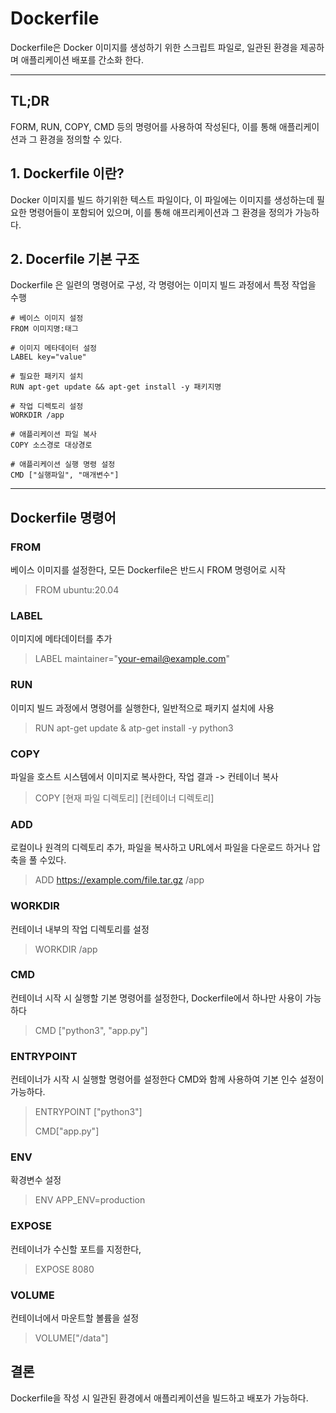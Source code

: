 # Dockerfile 

Dockerfile은 Docker 이미지를 생성하기 위한 스크립트 파일로, 일관된 환경을 제공하며 애플리케이션 배포를 간소화 한다.

---

## TL;DR

FORM, RUN, COPY, CMD 등의 명령어를 사용하여 작성된다, 이를 통해 애플리케이션과 그 환경을 정의할 수 있다.

## 1. Dockerfile 이란?

Docker 이미지를 빌드 하기위한 텍스트 파일이다, 이 파일에는 이미지를 생성하는데 필요한 명령어들이 포함되어 있으며, 이를 통해 애프리케이션과 그 환경을 정의가 가능하다.

## 2. Docerfile 기본 구조

Dockerfile 은 일련의 명령어로 구성, 각 명령어는 이미지 빌드 과정에서 특정 작업을 수행

```
# 베이스 이미지 설정
FROM 이미지명:태그

# 이미지 메타데이터 설정
LABEL key="value"

# 필요한 패키지 설치
RUN apt-get update && apt-get install -y 패키지명

# 작업 디렉토리 설정
WORKDIR /app

# 애플리케이션 파일 복사
COPY 소스경로 대상경로

# 애플리케이션 실행 명령 설정
CMD ["실행파일", "매개변수"]
```

---

## Dockerfile 명령어

### FROM

베이스 이미지를 설정한다, 모든 Dockerfile은 반드시 FROM 명령어로 시작

> FROM ubuntu:20.04

### LABEL

이미지에 메타데이터를 추가

> LABEL maintainer="your-email@example.com"

### RUN

이미지 빌드 과정에서 명령어를 실행한다, 일반적으로 패키지 설치에 사용

> RUN apt-get update & atp-get install -y python3

### COPY

파일을 호스트 시스템에서 이미지로 복사한다, 작업 결과 -> 컨테이너 복사

> COPY [현재 파일 디렉토리] [컨테이너 디렉토리]

### ADD

로컬이나 원격의 디렉토리 추가, 파일을 복사하고 URL에서 파일을 다운로드 하거나 압축을 풀 수있다.

> ADD https://example.com/file.tar.gz /app

### WORKDIR

컨테이너 내부의 작업 디렉토리를 설정

> WORKDIR /app

### CMD

컨테이너 시작 시 실행할 기본 명령어를 설정한다, Dockerfile에서 하나만 사용이 가능하다

>  CMD ["python3", "app.py"]

### ENTRYPOINT

컨테이너가 시작 시 실행할 명령어를 설정한다 CMD와 함께 사용하여 기본 인수 설정이 가능하다.

>  ENTRYPOINT ["python3"]
>
> CMD["app.py"]

### ENV

확경변수 설정

> ENV APP_ENV=production

### EXPOSE

컨테이너가 수신할 포트를 지정한다,

> EXPOSE 8080

### VOLUME

컨테이너에서 마운트할 볼륨을 설정

> VOLUME["/data"]

## 결론

Dockerfile을 작성 시 일관된 환경에서 애플리케이션을 빌드하고 배포가 가능하다.
